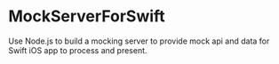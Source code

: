 # MockServerForSwift
Use Node.js to build a mocking server to provide mock api and data for Swift iOS app to process and present.
